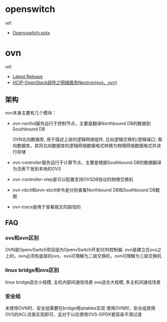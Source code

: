 # openswitch
ref:
- [Openvswtich.pptx](/misc/ppt/net/Openvswtich.pptx)

# ovn
ref:
- [Latest Release](https://www.ovn.org/en/)
- [HCIP-OpenStack组件之网络服务Neutron(ovs、ovn)](https://blog.csdn.net/ma1782072/article/details/132484386)

## 架构
ovn本身主要有几个模块：
- ovn-northd服务运行于控制节点，主要是翻译Northbound DB的数据到Southbound DB

	OVN北向数据库, 用于描述上层的逻辑网络组件, 比如逻辑交换机/逻辑端口; 南向数据库，其将北向数据库的逻辑网络数据格式转换为物理网络数据格式并进行存储
- ovn-controller服务运行于计算节点，主要是根据Southbound DB的数据翻译为流表下发到本地的OVS
- ovn-controller-vtep是可以配置支持OVSDB协议的物理交换机
- ovn-nbctl和ovn-sbctl命令是分别查看Northbound DB和Southbound DB数据
- ovn-trace是用于查看报文的路径的

## FAQ
### ovs和ovn区别
OVN是OpenvSwitch项目组为OpenvSwitch开发SDN控制器. ovn是建立在ovs之上的，ovn必须有底层的ovs，ovs可理解为二层交换机，ovn可理解为三层交换机

### linux bridge和ovs区别
linux bridge适合小规模, 主机内部间通信场景
ovs适合大规模, 多主机间通信场景

### 安全组
未使用OVN时，安全组需要在bridge用iptables实现
使用OVN时，安全组使用OVS的ACL流表实现即可，这对于以后使用OVS-DPDK更容易平滑过渡